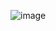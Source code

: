 ![image](https://user-images.githubusercontent.com/72713975/212525217-6167eaa9-0869-401c-9ae9-72e66dfdfddf.png)

